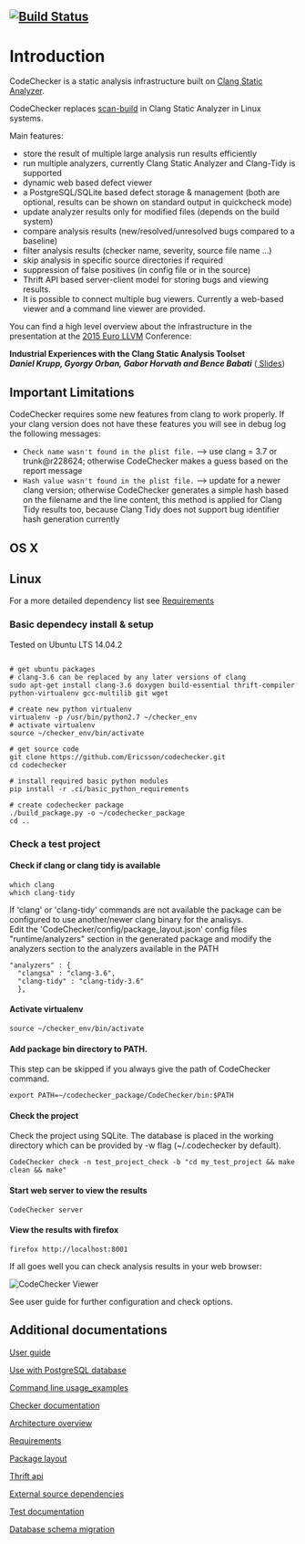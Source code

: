 
[![Build Status](https://travis-ci.org/tmsblgh/codechecker-osx-migration.svg?branch=master)](https://travis-ci.org/tmsblgh/codechecker-osx-migration)
-----
# Introduction
CodeChecker is a static analysis infrastructure built on [Clang Static Analyzer](http://clang-analyzer.llvm.org/).  

CodeChecker replaces [scan-build](http://clang-analyzer.llvm.org/scan-build.html) in Clang Static Analyzer in Linux systems.

Main features:
  * store the result of multiple large analysis run results efficiently
  * run multiple analyzers, currently Clang Static Analyzer and Clang-Tidy is supported
  * dynamic web based defect viewer
  * a PostgreSQL/SQLite based defect storage & management (both are optional, results can be shown on standard output in quickcheck mode)
  * update analyzer results only for modified files (depends on the build system)
  * compare analysis results (new/resolved/unresolved bugs compared to a baseline)
  * filter analysis results (checker name, severity, source file name ...)
  * skip analysis in specific source directories if required
  * suppression of false positives (in config file or in the source)
  * Thrift API based server-client model for storing bugs and viewing results.
  * It is possible to connect multiple bug viewers. Currently a web-based viewer and a command line viewer are provided.


You can find a high level overview about the infrastructure in the presentation
at the [2015 Euro LLVM](http://llvm.org/devmtg/2015-04/) Conference:

__Industrial Experiences with the Clang Static Analysis Toolset  
_Daniel Krupp, Gyorgy Orban, Gabor Horvath and Bence Babati___ ([ Slides](http://llvm.org/devmtg/2015-04/slides/Clang_static_analysis_toolset_final.pdf))

## Important Limitations
CodeChecker requires some new features from clang to work properly.
If your clang version does not have these features you will see in debug log the following messages:

  * `Check name wasn't found in the plist file.` --> use clang = 3.7 or trunk@r228624; otherwise CodeChecker makes a guess based on the report message
  * `Hash value wasn't found in the plist file.` --> update for a newer clang version; otherwise CodeChecker generates a simple hash based on the filename and the line content, this method is applied for Clang Tidy results too, because Clang Tidy does not support bug identifier hash generation currently

## OS X

## Linux
For a more detailed dependency list see [Requirements](docs/deps.md)
### Basic dependecy install & setup
Tested on Ubuntu LTS 14.04.2
~~~~~~{.sh}

# get ubuntu packages
# clang-3.6 can be replaced by any later versions of clang
sudo apt-get install clang-3.6 doxygen build-essential thrift-compiler python-virtualenv gcc-multilib git wget

# create new python virtualenv
virtualenv -p /usr/bin/python2.7 ~/checker_env
# activate virtualenv
source ~/checker_env/bin/activate

# get source code
git clone https://github.com/Ericsson/codechecker.git
cd codechecker

# install required basic python modules
pip install -r .ci/basic_python_requirements

# create codechecker package
./build_package.py -o ~/codechecker_package
cd ..
~~~~~~


### Check a test project
#### Check if clang or clang tidy is available
~~~~~~{.sh}
which clang
which clang-tidy
~~~~~~
If 'clang' or 'clang-tidy' commands are not available the package can be configured to use another/newer clang binary for the analisys.  
Edit the 'CodeChecker/config/package_layout.json' config files "runtime/analyzers"
section in the generated package and modify the analyzers section to the analyzers
available in the PATH
```
"analyzers" : {
  "clangsa" : "clang-3.6",
  "clang-tidy" : "clang-tidy-3.6"
  },
```

#### Activate virtualenv
~~~~~~{.sh}
source ~/checker_env/bin/activate
~~~~~~

#### Add package bin directory to PATH.
This step can be skipped if you always give the path of CodeChecker command.
~~~~~~{.sh}
export PATH=~/codechecker_package/CodeChecker/bin:$PATH
~~~~~~

#### Check the project
Check the project using SQLite. The database is placed in the working
directory which can be provided by -w flag (~/.codechecker by default).
~~~~~~{.sh}
CodeChecker check -n test_project_check -b "cd my_test_project && make clean && make"
~~~~~~

#### Start web server to view the results
~~~~~~{.sh}
CodeChecker server
~~~~~~

#### View the results with firefox
~~~~~~{.sh}
firefox http://localhost:8001
~~~~~~

If all goes well you can check analysis results in your web browser:

![CodeChecker Viewer](https://raw.githubusercontent.com/Ericsson/codechecker/master/docs/images/viewer.png)

See user guide for further configuration and check options.

## Additional documentations

[User guide](docs/user_guide.md)

[Use with PostgreSQL database](docs/postgresql_setup.md)

[Command line usage_examples](docs/usage.md)

[Checker documentation](docs/checker_docs.md)

[Architecture overview](docs/architecture.md)

[Requirements](docs/deps.md)

[Package layout](docs/package_layout.md)

[Thrift api](thrift_api/thrift_api.md)

[External source dependencies](docs/deps.md)

[Test documentation](tests/package_test.md)

[Database schema migration](docs/db_schema_guide.md)
